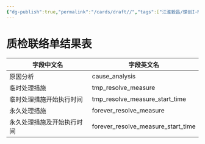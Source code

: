 ```yaml
---
{"dg-publish":true,"permalink":"/cards/draft//","tags":["江淮毅昌/蝶创I-MES/MES"]}
---
```



# 质检联络单结果表

| **字段中文名**     | **字段英文名**                          |
| ------------- | ---------------------------------- |
| 原因分析          | cause_analysis                     |
| 临时处理措施        | tmp_resolve_measure                |
| 临时处理措施开始执行时间  | tmp_resolve_measure_start_time     |
| 永久处理措施        | forever_resolve_measure            |
| 永久处理措施及开始执行时间 | forever_resolve_measure_start_time |
